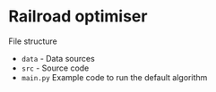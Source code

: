 # Railroad optimiser

File structure

* `data` - Data sources
* `src` - Source code
* `main.py` Example code to run the default algorithm
